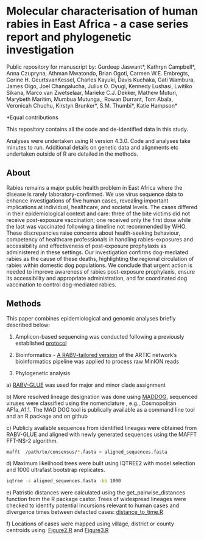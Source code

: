 # Molecular characterisation of human rabies in East Africa - a case series report and phylogenetic investigation
Public repository for manuscript by: Gurdeep Jaswant*, Kathryn Campbell*, Anna Czupryna, Athman Mwatondo, Brian Ogoti, Carmen W.E. Embregts, Corine H. GeurtsvanKessel, Charles Kayuki, Davis Kuchaka, Gati Wambura, James Oigo, Joel Changalucha, Julius O. Oyugi, Kennedy Lushasi, Lwitiko Sikana, Marco van Zwetselaar, Marieke C.J. Dekker, Mathew Muturi, Marybeth Maritim, Mumbua Mutunga,, Rowan Durrant,  Tom Abala, Veronicah Chuchu,  Kirstyn Brunker*,  S.M. Thumbi*,  Katie Hampson*

*Equal contributions

This repository contains all the code and de-identified data in this study.

Analyses were undertaken using R version 4.3.0.
Code and analyses take minutes to run. 
Additional details on genetic data and alignments etc undertaken outside of R are detailed in the methods.

## About
Rabies remains a major public health problem in East Africa where the disease is rarely laboratory-confirmed. We use virus sequence data to enhance investigations of five human cases, revealing important implications at individual, healthcare, and societal levels. The cases differed in their epidemiological context and care: three of the bite victims did not receive post-exposure vaccination; one received only the first dose while the last was vaccinated following a timeline not recommended by WHO. These discrepancies raise concerns about health-seeking behaviour, competency of healthcare professionals in handling rabies-exposures and accessibility and effectiveness of post-exposure prophylaxis as administered in these settings. Our investigation confirms dog-mediated rabies as the cause of these deaths, highlighting the regional circulation of rabies within domestic dog populations. We conclude that urgent action is needed to improve awareness of rabies post-exposure prophylaxis, ensure its accessibility and appropriate administration, and for coordinated dog vaccination to control dog-mediated rabies.

## Methods
This paper combines epidemiological and genomic analyses briefly described below:

1. Amplicon-based sequencing was conducted following a previously established [protocol](https://app.jove.com/b/65414/a-cost-effective-genomic-workflow-for-advancing-rabies-control)

2. Bioinformatics - [A RABV-tailored version](https://github.com/kirstyn/artic-rabv) of the ARTIC network’s bioinformatics pipeline was applied to process raw MinION reads 

3. Phylogenetic analysis

a) [RABV-GLUE](http://rabv-glue.cvr.gla.ac.uk/#/rabvFastaAnalysis) was used for major and minor clade assignment 

b) More resolved lineage designation was done using [MADDOG](https://github.com/KathrynCampbell/MADDOG.git), sequenced viruses were classified using the nomenclature <Major clade Minor clade_Lineage>, e.g., Cosmopolitan AF1a_A1.1. The MAD DOG tool is publically available as a command line tool and an R package and on github 

c) Publicly available sequences from identified lineages were obtained from RABV-GLUE and aligned with newly generated sequences using the MAFFT FFT-NS-2 algorithm.
```bash
mafft  /path/to/consensus/*.fasta > aligned_sequences.fasta
```

d) Maximum likelihood trees were built using IQTREE2 with model selection and 1000 ultrafast bootstrap replicates.
```bash
iqtree -s aligned_sequences.fasta -bb 1000
```
e) Patristic distances were calculated using the get_pairwise_distances function from the R package castor. Trees of widespread lineages were checked to identify potential incursions relevant to human cases and divergence times between detected cases: [distance_to_time.R](https://github.com/Gurdeepjaswant/EA_human_rabies_case_series/blob/main/script/distance_to_time.R) 

f) Locations of cases were mapped using village, district or county centroids using:
[Figure2.R](https://github.com/Gurdeepjaswant/EA_human_rabies_case_series/blob/main/script/Figure2.R) and
[Figure3.R](https://github.com/Gurdeepjaswant/EA_human_rabies_case_series/blob/main/script/Figure3.R)
